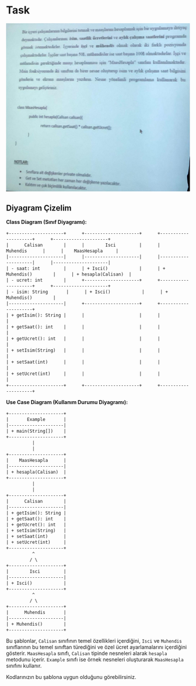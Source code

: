 # Task

![Alt text](Task.jpg)

## Diyagram Çizelim

**Class Diagram (Sınıf Diyagramı):**

```
+---------------------+      +---------------------+      +---------------------+      +---------------------+
|      Calisan        |      |        Isci         |      |      Muhendis      |      |    MaasHesapla     |
|---------------------|      |---------------------|      |---------------------|      |---------------------|
| - saat: int         |      | + Isci()            |      | + Muhendis()        |      | + hesapla(Calisan)  |
| - ucret: int        |      +---------------------+      +---------------------+      +---------------------+
| - isim: String       |      | + Isci()            |      | + Muhendis()        |
|---------------------|      +---------------------+      +---------------------+
| + getIsim(): String |      |                     |      |                     |
| + getSaat(): int    |      |                     |      |                     |
| + getUcret(): int   |      |                     |      |                     |
| + setIsim(String)   |      |                     |      |                     |
| + setSaat(int)      |      |                     |      |                     |
| + setUcret(int)     |      |                     |      |                     |
+---------------------+      +---------------------+      +---------------------+
```

**Use Case Diagram (Kullanım Durumu Diyagramı):**

```
+---------------------+
|       Example       |
|---------------------|
| + main(String[])    |
+---------------------+
          |
          |
+---------------------+
|    MaasHesapla      |
|---------------------|
| + hesapla(Calisan)  |
+---------------------+
          |
          |
+---------------------+
|      Calisan        |
|---------------------|
| + getIsim(): String |
| + getSaat(): int    |
| + getUcret(): int   |
| + setIsim(String)   |
| + setSaat(int)      |
| + setUcret(int)     |
+---------------------+
          ^
         / \
+---------------------+
|        Isci         |
|---------------------|
| + Isci()            |
+---------------------+
          ^
         / \
+---------------------+
|      Muhendis       |
|---------------------|
| + Muhendis()        |
+---------------------+
```

Bu şablonlar, `Calisan` sınıfının temel özellikleri içerdiğini, `Isci` ve `Muhendis` sınıflarının bu temel sınıftan türediğini ve özel ücret ayarlamalarını içerdiğini gösterir. `MaasHesapla` sınıfı, `Calisan` tipinde nesneleri alarak `hesapla` metodunu içerir. `Example` sınıfı ise örnek nesneleri oluşturarak `MaasHesapla` sınıfını kullanır.

Kodlarınızın bu şablona uygun olduğunu görebilirsiniz.
